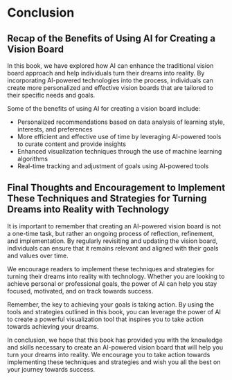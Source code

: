 Conclusion
==========

Recap of the Benefits of Using AI for Creating a Vision Board
-------------------------------------------------------------

In this book, we have explored how AI can enhance the traditional vision board approach and help individuals turn their dreams into reality. By incorporating AI-powered technologies into the process, individuals can create more personalized and effective vision boards that are tailored to their specific needs and goals.

Some of the benefits of using AI for creating a vision board include:

* Personalized recommendations based on data analysis of learning style, interests, and preferences
* More efficient and effective use of time by leveraging AI-powered tools to curate content and provide insights
* Enhanced visualization techniques through the use of machine learning algorithms
* Real-time tracking and adjustment of goals using AI-powered tools

Final Thoughts and Encouragement to Implement These Techniques and Strategies for Turning Dreams into Reality with Technology
-----------------------------------------------------------------------------------------------------------------------------

It is important to remember that creating an AI-powered vision board is not a one-time task, but rather an ongoing process of reflection, refinement, and implementation. By regularly revisiting and updating the vision board, individuals can ensure that it remains relevant and aligned with their goals and values over time.

We encourage readers to implement these techniques and strategies for turning their dreams into reality with technology. Whether you are looking to achieve personal or professional goals, the power of AI can help you stay focused, motivated, and on track towards success.

Remember, the key to achieving your goals is taking action. By using the tools and strategies outlined in this book, you can leverage the power of AI to create a powerful visualization tool that inspires you to take action towards achieving your dreams.

In conclusion, we hope that this book has provided you with the knowledge and skills necessary to create an AI-powered vision board that will help you turn your dreams into reality. We encourage you to take action towards implementing these techniques and strategies and wish you all the best on your journey towards success.
